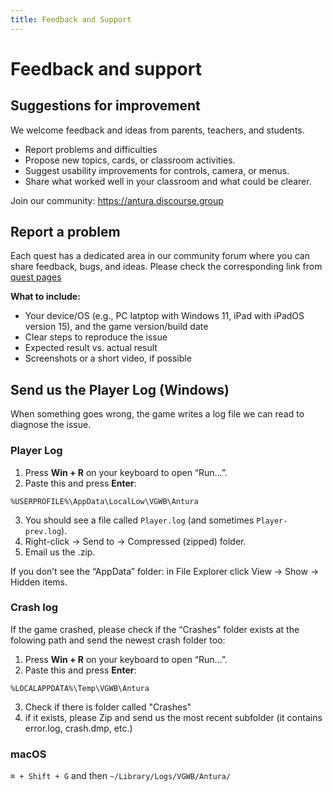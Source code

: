 ```yaml
---
title: Feedback and Support
---
```


# Feedback and support

## Suggestions for improvement

We welcome feedback and ideas from parents, teachers, and students.

- Report problems and difficulties
- Propose new topics, cards, or classroom activities.
- Suggest usability improvements for controls, camera, or menus.
- Share what worked well in your classroom and what could be clearer.

Join our community: <https://antura.discourse.group>

## Report a problem

Each quest has a dedicated area in our community forum where you can share feedback, bugs, and ideas. Please check the corresponding link from [quest pages](../content/quests/index.md)

**What to include:**

- Your device/OS (e.g., PC latptop with Windows 11, iPad with iPadOS version 15), and the game version/build date
- Clear steps to reproduce the issue
- Expected result vs. actual result
- Screenshots or a short video, if possible

## Send us the Player Log (Windows)

When something goes wrong, the game writes a log file we can read to diagnose the issue.

### Player Log

1. Press **Win + R** on your keyboard to open “Run…”.
2. Paste this and press **Enter**:

```shell
%USERPROFILE%\AppData\LocalLow\VGWB\Antura
```

3. You should see a file called `Player.log` (and sometimes `Player-prev.log`).
4. Right-click → Send to → Compressed (zipped) folder.
5. Email us the .zip.


If you don’t see the “AppData” folder: in File Explorer click View → Show → Hidden items.

### Crash log
If the game crashed, please check if the “Crashes” folder exists at the folowing path and send the newest crash folder too:

1. Press **Win + R** on your keyboard to open “Run…”.
2. Paste this and press **Enter**:

```shell
%LOCALAPPDATA%\Temp\VGWB\Antura
```

3. Check if there is folder called "Crashes"
4. if it exists, please Zip and send us the most recent subfolder (it contains error.log, crash.dmp, etc.)

### macOS

`⌘ + Shift + G` and then `~/Library/Logs/VGWB/Antura/`
